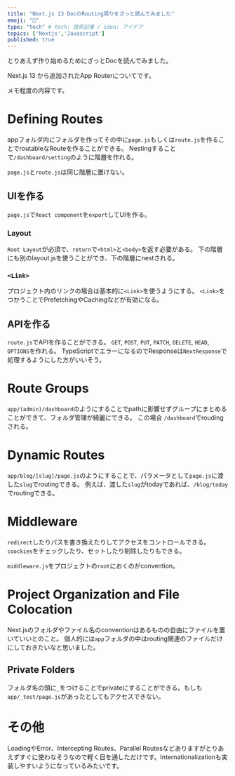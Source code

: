 ```yaml
---
title: "Next.js 13 DocのRouting周りをざっと読んでみました"
emoji: "💭"
type: "tech" # tech: 技術記事 / idea: アイデア
topics: ['Nextjs','Javascript']
published: true
---
```


とりあえず作り始めるためにざっとDocを読んでみました。

Next.js 13 から追加されたApp Routerについてです。

メモ程度の内容です。

# Defining Routes

appフォルダ内にフォルダを作ってその中に`page.js`もしくは`route.js`を作ることでroutableなRouteを作ることができる。
Nestingすることで`/dashboard/setting`のように階層を作れる。

`page.js`と`route.js`は同じ階層に置けない。

## UIを作る

`page.js`で`React component`を`export`してUIを作る。

### Layout

`Root Layout`が必須で、`return`で`<html>`と`<body>`を返す必要がある。
下の階層にも別のlayout.jsを使うことができ、下の階層にnestされる。

### `<Link>`
プロジェクト内のリンクの場合は基本的に`<Link>`を使うようにする。
`<Link>`をつかうことでPrefetchingやCachingなどが有効になる。

## APIを作る

`route.js`でAPIを作ることができる。
`GET`, `POST`, `PUT`, `PATCH`, `DELETE`, `HEAD`, `OPTIONS`を作れる。
TypeScriptでエラーになるのでResponseは`NextResponse`で処理するようにした方がいいそう。

# Route Groups
`app/(admin)/dashboard`のようにすることでpathに影響せずグループにまとめることができて、フォルダ管理が綺麗にできる。
この場合 `/dashboard`でroudingされる。

# Dynamic Routes

`app/blog/[slug]/page.js`のようにすることで、パラメータとして`page.js`に渡した`slug`でroutingできる。
例えば、渡した`slug`がtodayであれば、`/blog/today`でroutingできる。

# Middleware
`redirect`したりパスを書き換えたりしてアクセスをコントロールできる。
`coockies`をチェックしたり、セットしたり削除したりもできる。

`middleware.js`をプロジェクトの`root`におくのがconvention。

# Project Organization and File Colocation

Next.jsのフォルダやファイル名のconventionはあるものの自由にファイルを置いていいとのこと。
個人的には`app`フォルダの中はrouting関連のファイルだけにしておきたいなと思いました。

## Private Folders

フォルダ名の頭に`_`をつけることでprivateにすることができる。もしも`app/_test/page.js`があったとしてもアクセスできない。

# その他
LoadingやError、Intercepting Routes、Parallel Routesなどありますがとりあえずすぐに使わなそうなので軽く目を通しただけです。Internationalizationも実装しやすいようになっているみたいです。


